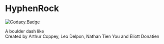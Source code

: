 # HyphenRock
[![Codacy Badge](https://api.codacy.com/project/badge/Grade/ac65d74697a74e37bb18bf987a912a73)](https://www.codacy.com/app/arthur.coppey/HyphenRock?utm_source=github.com&amp;utm_medium=referral&amp;utm_content=Arthur-Coppey/HyphenRock&amp;utm_campaign=Badge_Grade)

A boulder dash like  
Created by Arthur Coppey, Leo Delpon, Nathan Tien You and Eliott Donatien
